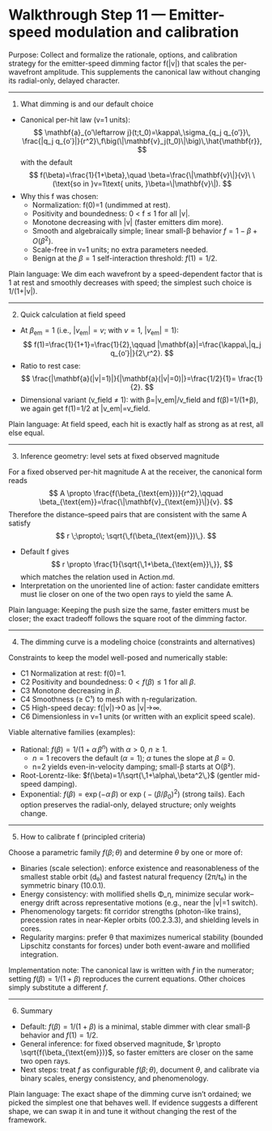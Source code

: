 # Walkthrough Step 11 — Emitter-speed modulation and calibration

Purpose: Collect and formalize the rationale, options, and calibration strategy for the emitter-speed dimming factor f(|v|) that scales the per-wavefront amplitude. This supplements the canonical law without changing its radial-only, delayed character.

---

1) What dimming is and our default choice

- Canonical per-hit law (v=1 units):
  $$
  \mathbf{a}_{o′\leftarrow j}(t;t_0)=\kappa\,\sigma_{q_j q_{o′}}\,
  \frac{|q_j q_{o′}|}{r^2}\,f\big(\|\mathbf{v}_j(t_0)\|\big)\,\hat{\mathbf{r}},
  $$
  with the default
  $$
  f(\beta)=\frac{1}{1+\beta},\quad \beta=\frac{\|\mathbf{v}\|}{v}\ \ (\text{so in }v=1\text{ units, }\beta=\|\mathbf{v}\|).
  $$
- Why this f was chosen:
  - Normalization: f(0)=1 (undimmed at rest).
  - Positivity and boundedness: 0 < f ≤ 1 for all |v|.
  - Monotone decreasing with |v| (faster emitters dim more).
  - Smooth and algebraically simple; linear small-β behavior $f=1-\beta+O(\beta^2)$.
  - Scale-free in v=1 units; no extra parameters needed.
  - Benign at the $\beta=1$ self-interaction threshold: $f(1)=1/2$.

Plain language: We dim each wavefront by a speed-dependent factor that is 1 at rest and smoothly decreases with speed; the simplest such choice is 1/(1+|v|).

---

2) Quick calculation at field speed

- At $\beta_{\text{em}}=1$ (i.e., $|v_{\text{em}}|=v$; with $v=1$, $|v_{\text{em}}|=1$):
  $$
  f(1)=\frac{1}{1+1}=\frac{1}{2},\qquad
  |\mathbf{a}|=\frac{\kappa\,|q_j q_{o′}|}{2\,r^2}.
  $$
- Ratio to rest case:
  $$
  \frac{|\mathbf{a}(|v|=1)|}{|\mathbf{a}(|v|=0)|}=\frac{1/2}{1}= \frac{1}{2}.
  $$
- Dimensional variant (v_field ≠ 1): with β=|v_em|/v_field and f(β)=1/(1+β), we again get f(1)=1/2 at |v_em|=v_field.

Plain language: At field speed, each hit is exactly half as strong as at rest, all else equal.

---

3) Inference geometry: level sets at fixed observed magnitude

For a fixed observed per-hit magnitude A at the receiver, the canonical form reads
$$
A \propto \frac{f(\beta_{\text{em}})}{r^2},\qquad \beta_{\text{em}}=\frac{\|\mathbf{v}_{\text{em}}\|}{v}.
$$
Therefore the distance–speed pairs that are consistent with the same A satisfy
$$
r \;\propto\; \sqrt{\,f(\beta_{\text{em}})\,}.
$$
- Default f gives
  $$
  r \propto \frac{1}{\sqrt{\,1+\beta_{\text{em}}\,}},
  $$
  which matches the relation used in Action.md.
- Interpretation on the unoriented line of action: faster candidate emitters must lie closer on one of the two open rays to yield the same A.

Plain language: Keeping the push size the same, faster emitters must be closer; the exact tradeoff follows the square root of the dimming factor.

---

4) The dimming curve is a modeling choice (constraints and alternatives)

Constraints to keep the model well-posed and numerically stable:
- C1 Normalization at rest: f(0)=1.
- C2 Positivity and boundedness: $0 < f(\beta) \le 1$ for all $\beta$.
- C3 Monotone decreasing in $\beta$.
- C4 Smoothness (≥ C¹) to mesh with η-regularization.
- C5 High-speed decay: f(|v|)→0 as |v|→∞.
- C6 Dimensionless in v=1 units (or written with an explicit speed scale).

Viable alternative families (examples):
- Rational: $f(\beta)=1/(1+\alpha\,\beta^n)$ with $\alpha>0$, $n\ge 1$.
  - $n=1$ recovers the default ($\alpha=1$); $\alpha$ tunes the slope at $\beta=0$.
  - n=2 yields even-in-velocity damping; small-β starts at O(β²).
- Root-Lorentz-like: $f(\beta)=1/\sqrt{\,1+\alpha\,\beta^2\,}$ (gentler mid-speed damping).
- Exponential: $f(\beta)=\exp(-\alpha\,\beta)$ or $\exp\!\big(-( \beta/\beta_0)^2\big)$ (strong tails).
Each option preserves the radial-only, delayed structure; only weights change.

---

5) How to calibrate f (principled criteria)

Choose a parametric family $f(\beta;\theta)$ and determine $\theta$ by one or more of:
- Binaries (scale selection): enforce existence and reasonableness of the smallest stable orbit (d₀) and fastest natural frequency (2π/t₀) in the symmetric binary (10.0.1).
- Energy consistency: with mollified shells Φ_η, minimize secular work–energy drift across representative motions (e.g., near the |v|=1 switch).
- Phenomenology targets: fit corridor strengths (photon-like trains), precession rates in near-Kepler orbits (00.2.3.3), and shielding levels in cores.
- Regularity margins: prefer θ that maximizes numerical stability (bounded Lipschitz constants for forces) under both event-aware and mollified integration.

Implementation note: The canonical law is written with $f$ in the numerator; setting $f(\beta)=1/(1+\beta)$ reproduces the current equations. Other choices simply substitute a different $f$.

---

6) Summary

- Default: $f(\beta)=1/(1+\beta)$ is a minimal, stable dimmer with clear small-β behavior and $f(1)=1/2$.
- General inference: for fixed observed magnitude, $r \propto \sqrt{f(\beta_{\text{em}})}$, so faster emitters are closer on the same two open rays.
- Next steps: treat $f$ as configurable $f(\beta;\theta)$, document $\theta$, and calibrate via binary scales, energy consistency, and phenomenology.

Plain language: The exact shape of the dimming curve isn’t ordained; we picked the simplest one that behaves well. If evidence suggests a different shape, we can swap it in and tune it without changing the rest of the framework.
